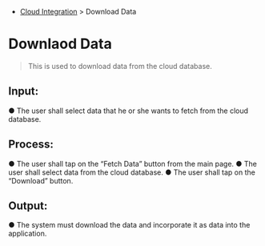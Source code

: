 - [Cloud Integration](../MAIN_MD/4_SQUAREMIND_CloudIntegration.md) > Download Data

# Downlaod Data
> This is used to download data from the cloud database.

## Input:
  ● The user shall select data that he or she wants to fetch from the cloud database.

## Process:
  ● The user shall tap on the “Fetch Data” button from the main page.
  ● The user shall select data from the cloud database.
  ● The user shall tap on the “Download” button.

## Output:
  ● The system must download the data and incorporate it as data into the application.
